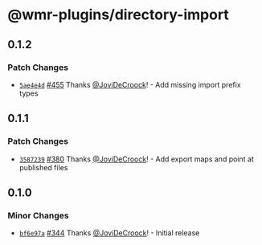 # @wmr-plugins/directory-import

## 0.1.2

### Patch Changes

- [`5ae4e4d`](https://github.com/preactjs/wmr/commit/5ae4e4dc1c7553ed64d7dbbe7a05281e215d64b2) [#455](https://github.com/preactjs/wmr/pull/455) Thanks [@JoviDeCroock](https://github.com/JoviDeCroock)! - Add missing import prefix types

## 0.1.1

### Patch Changes

- [`3587239`](https://github.com/preactjs/wmr/commit/3587239c23c84f63a2f89d908553801b98a3b05a) [#380](https://github.com/preactjs/wmr/pull/380) Thanks [@JoviDeCroock](https://github.com/JoviDeCroock)! - Add export maps and point at published files

## 0.1.0

### Minor Changes

- [`bf6e97a`](https://github.com/preactjs/wmr/commit/bf6e97a5cf08876f08d3e11a123c53c8f34fdd20) [#344](https://github.com/preactjs/wmr/pull/344) Thanks [@JoviDeCroock](https://github.com/JoviDeCroock)! - Initial release
